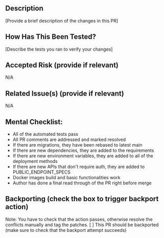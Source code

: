 ## Description
[Provide a brief description of the changes in this PR]


## How Has This Been Tested?
[Describe the tests you ran to verify your changes]


## Accepted Risk (provide if relevant)
N/A


## Related Issue(s) (provide if relevant)
N/A


## Mental Checklist:
- All of the automated tests pass
- All PR comments are addressed and marked resolved
- If there are migrations, they have been rebased to latest main
- If there are new dependencies, they are added to the requirements
- If there are new environment variables, they are added to all of the deployment methods
- If there are new APIs that don't require auth, they are added to PUBLIC_ENDPOINT_SPECS
- Docker images build and basic functionalities work
- Author has done a final read through of the PR right before merge

## Backporting (check the box to trigger backport action)
Note: You have to check that the action passes, otherwise resolve the conflicts manually and tag the patches.
[ ] This PR should be backported (make sure to check that the backport attempt succeeds)

